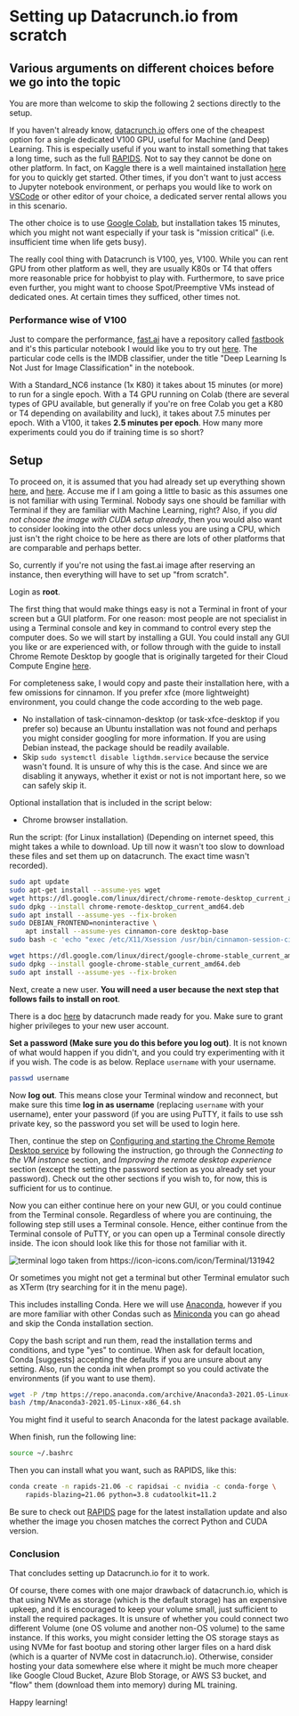 # Setting up Datacrunch.io from scratch

## Various arguments on different choices before we go into the topic
You are more than welcome to skip the following 2 sections directly to the setup. 

If you haven't already know, [datacrunch.io](https://datacrunch.io/) offers one of the cheapest option for a single dedicated V100 GPU,
useful for Machine (and Deep) Learning. This is especially useful if you want to install something that takes a long time, such as the
full [RAPIDS](https://rapids.ai/start.html). Not to say they cannot be done on other platform. In fact, on Kaggle there is a well
maintained installation [here](https://www.kaggle.com/cdeotte/rapids) for you to quickly get started. Other times, if you don't want
to just access to Jupyter notebook environment, or perhaps you would like to work on [VSCode](https://code.visualstudio.com/) or other 
editor of your choice, a dedicated server rental allows you in this scenario. 

The other choice is to use [Google Colab](https://colab.research.google.com/notebooks/intro.ipynb#recent=true), but installation takes 15
minutes, which you might not want especially if your task is "mission critical" (i.e. insufficient time when life gets busy). 

The really cool thing with Datacrunch is V100, yes, V100. While you can rent GPU from other platform as well, they are usually K80s or T4
that offers more reasonable price for hobbyist to play with. Furthermore, to save price even further, you might want to choose 
Spot/Preemptive VMs instead of dedicated ones. At certain times they sufficed, other times not. 

### Performance wise of V100

Just to compare the performance, [fast.ai](https://fast.ai/) have a repository called [fastbook](https://github.com/fastai/fastbook) 
and it's this particular notebook I would like you to try out [here](https://github.com/fastai/fastbook/blob/master/clean/01_intro.ipynb).
The particular code cells is the IMDB classifier, under the title "Deep Learning Is Not Just for Image Classification" in the 
notebook. 

With a Standard_NC6 instance (1x K80) it takes about 15 minutes (or more) to run for a single epoch. With a T4 GPU running on Colab
(there are several types of GPU available, but generally if you're on free Colab you get a K80 or T4 depending on availability and luck),
it takes about 7.5 minutes per epoch. With a V100, it takes **2.5 minutes per epoch**. How many more experiments could you do if 
training time is so short? 

## Setup
To proceed on, it is assumed that you had already set up everything shown [here](https://datacrunch.io/docs/creating-ssh-key/), and
[here](https://datacrunch.io/docs/connecting-via-ssh/). Accuse me if I am going a little to basic as this assumes one is not familiar with using Terminal. Nobody says one should be familiar with Terminal if they are familiar with Machine Learning, right? Also, if you *did not choose the image with CUDA setup already*, then you would also want to consider looking into the other docs unless you are using a CPU, which just isn't the right choice to be here as there are lots of other platforms that are comparable and perhaps better. 

So, currently if you're not using the fast.ai image after reserving an instance, then everything will have to set up "from scratch". 

Login as **root**. 

The first thing that would make things easy is not a Terminal in front of your screen but a GUI platform. For one reason: most people
are not specialist in using a Terminal console and key in command to control every step the computer does. So we will start by 
installing a GUI. You could install any GUI you like or are experienced with, or follow through with the guide to install
Chrome Remote Desktop by google that is originally targeted for their Cloud Compute Engine [here](https://cloud.google.com/architecture/chrome-desktop-remote-on-compute-engine). 

For completeness sake, I would copy and paste their installation here, with a few omissions for cinnamon. If you prefer xfce
(more lightweight) environment, you could change the code according to the web page. 
- No installation of task-cinnamon-desktop (or task-xfce-desktop if you prefer so) because an Ubuntu installation was not found and perhaps you might consider googling for more information. If you are using Debian instead, the package should be readily available. 
- Skip `sudo systemctl disable ligthdm.service` because the service wasn't found. It is unsure of why this is the case. And since we are disabling it anyways, whether it exist or not is not important here, so we can safely skip it. 

Optional installation that is included in the script below: 
- Chrome browser installation. 

Run the script: (for Linux installation) (Depending on internet speed, this might takes a while to download. Up till now it wasn't too slow to download these files and set them up on datacrunch. The exact time wasn't recorded). 
```bash
sudo apt update
sudo apt-get install --assume-yes wget
wget https://dl.google.com/linux/direct/chrome-remote-desktop_current_amd64.deb
sudo dpkg --install chrome-remote-desktop_current_amd64.deb
sudo apt install --assume-yes --fix-broken
sudo DEBIAN_FRONTEND=noninteractive \
    apt install --assume-yes cinnamon-core desktop-base
sudo bash -c 'echo "exec /etc/X11/Xsession /usr/bin/cinnamon-session-cinnamon2d" > /etc/chrome-remote-desktop-session'

wget https://dl.google.com/linux/direct/google-chrome-stable_current_amd64.deb
sudo dpkg --install google-chrome-stable_current_amd64.deb
sudo apt install --assume-yes --fix-broken
```

Next, create a new user. **You will need a user because the next step that follows fails to install on root**. 

There is a doc [here](https://datacrunch.io/docs/adding-a-new-user/) by datacrunch made ready for you. Make sure to grant higher
privileges to your new user account. 

**Set a password (Make sure you do this before you log out)**. It is not known of what would happen if you didn't, and you could 
try experimenting with it if you wish. The code is as below. Replace `username` with your username. 

```bash
passwd username
```

Now **log out**. This means close your Terminal window and reconnect, but make sure this time **log in as username** (replacing 
`username` with your username), enter your password (if you are using PuTTY, it fails to use ssh private key, so 
the password you set will be used to login here. 

Then, continue the step on [Configuring and starting the Chrome Remote Desktop service](https://cloud.google.com/architecture/chrome-desktop-remote-on-compute-engine#configuring_and_starting_the_chrome_remote_desktop_service) by following the instruction, go through the *Connecting to the VM instance* section, and *Improving the remote desktop experience* section (except the setting the password section as you already set your password). Check out the other sections if you wish to, for now, this is sufficient for us to continue.

Now you can either continue here on your new GUI, or you could continue from the Terminal console. Regardless of where you are continuing, the following step still uses a Terminal console. Hence, either continue from the Terminal console of PuTTY, or you can open up a Terminal console directly inside. The icon should look like this for those not familiar with it. 

![](/images/terminal.svg "terminal logo taken from https://icon-icons.com/icon/Terminal/131942")

Or sometimes you might not get a terminal but other Terminal emulator such as XTerm (try searching for it in the menu page). 

This includes installing Conda. Here we will use [Anaconda](https://www.anaconda.com/), however if you are more familiar with other Condas such as [Miniconda](https://docs.conda.io/en/latest/miniconda.html) you can go ahead and skip the Conda installation section. 

Copy the bash script and run them, read the installation terms and conditions, and type "yes" to continue. When ask for default
location, Conda [suggests] accepting the defaults if you are unsure about any setting. Also, run the conda init when prompt so you 
could activate the environments (if you want to use them). 
```bash
wget -P /tmp https://repo.anaconda.com/archive/Anaconda3-2021.05-Linux-x86_64.sh
bash /tmp/Anaconda3-2021.05-Linux-x86_64.sh
```

You might find it useful to search Anaconda for the latest package available. 

When finish, run the following line:
```bash
source ~/.bashrc
```

Then you can install what you want, such as RAPIDS, like this: 
```bash
conda create -n rapids-21.06 -c rapidsai -c nvidia -c conda-forge \
    rapids-blazing=21.06 python=3.8 cudatoolkit=11.2
```
Be sure to check out [RAPIDS](https://rapids.ai/start.html) page for the latest installation update and also whether the image
you chosen matches the correct Python and CUDA version. 

### Conclusion
That concludes setting up Datacrunch.io for it to work. 

Of course, there comes with one major drawback of datacrunch.io, which is that using NVMe as storage (which is the default storage) has an expensive upkeep, and it is encouraged to keep your volume small, just sufficient to install the required packages. It is unsure of whether you could connect two different Volume (one OS volume and another non-OS volume) to the same instance. If this works, you might consider letting the OS storage stays as using NVMe for fast bootup and storing other larger files on a hard disk (which is a quarter of NVMe cost in datacrunch.io). Otherwise, consider hosting your data somewhere else where it might be much more cheaper like Google Cloud Bucket, Azure Blob Storage, or AWS S3 bucket, and "flow" them (download them into memory) during ML training. 

Happy learning! 
